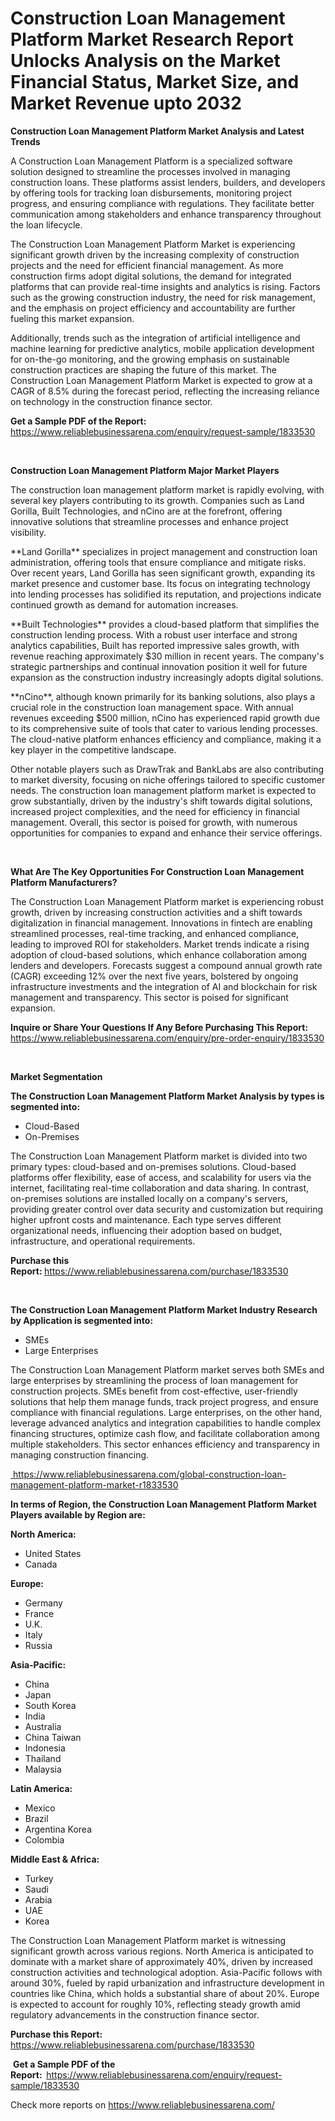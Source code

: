 <p><h1>Construction Loan Management Platform Market Research Report Unlocks Analysis on the Market Financial Status, Market Size, and Market Revenue upto 2032</h1></p><p><strong>Construction Loan Management Platform Market Analysis and Latest Trends</strong></p>
<p><p>A Construction Loan Management Platform is a specialized software solution designed to streamline the processes involved in managing construction loans. These platforms assist lenders, builders, and developers by offering tools for tracking loan disbursements, monitoring project progress, and ensuring compliance with regulations. They facilitate better communication among stakeholders and enhance transparency throughout the loan lifecycle.</p><p>The Construction Loan Management Platform Market is experiencing significant growth driven by the increasing complexity of construction projects and the need for efficient financial management. As more construction firms adopt digital solutions, the demand for integrated platforms that can provide real-time insights and analytics is rising. Factors such as the growing construction industry, the need for risk management, and the emphasis on project efficiency and accountability are further fueling this market expansion.</p><p>Additionally, trends such as the integration of artificial intelligence and machine learning for predictive analytics, mobile application development for on-the-go monitoring, and the growing emphasis on sustainable construction practices are shaping the future of this market. The Construction Loan Management Platform Market is expected to grow at a CAGR of 8.5% during the forecast period, reflecting the increasing reliance on technology in the construction finance sector.</p></p>
<p><strong>Get a Sample PDF of the Report:&nbsp;</strong> <a href="https://www.reliablebusinessarena.com/enquiry/request-sample/1833530?utm_campaign=2800&utm_medium=2&utm_source=Github&utm_content=ia&utm_term=26032025&utm_id=construction-loan-management-platform">https://www.reliablebusinessarena.com/enquiry/request-sample/1833530</a></p>
<p>&nbsp;</p>
<p><strong>Construction Loan Management Platform Major Market Players</strong></p>
<p><p>The construction loan management platform market is rapidly evolving, with several key players contributing to its growth. Companies such as Land Gorilla, Built Technologies, and nCino are at the forefront, offering innovative solutions that streamline processes and enhance project visibility.</p><p>**Land Gorilla** specializes in project management and construction loan administration, offering tools that ensure compliance and mitigate risks. Over recent years, Land Gorilla has seen significant growth, expanding its market presence and customer base. Its focus on integrating technology into lending processes has solidified its reputation, and projections indicate continued growth as demand for automation increases.</p><p>**Built Technologies** provides a cloud-based platform that simplifies the construction lending process. With a robust user interface and strong analytics capabilities, Built has reported impressive sales growth, with revenue reaching approximately $30 million in recent years. The company's strategic partnerships and continual innovation position it well for future expansion as the construction industry increasingly adopts digital solutions.</p><p>**nCino**, although known primarily for its banking solutions, also plays a crucial role in the construction loan management space. With annual revenues exceeding $500 million, nCino has experienced rapid growth due to its comprehensive suite of tools that cater to various lending processes. The cloud-native platform enhances efficiency and compliance, making it a key player in the competitive landscape.</p><p>Other notable players such as DrawTrak and BankLabs are also contributing to market diversity, focusing on niche offerings tailored to specific customer needs. The construction loan management platform market is expected to grow substantially, driven by the industry's shift towards digital solutions, increased project complexities, and the need for efficiency in financial management. Overall, this sector is poised for growth, with numerous opportunities for companies to expand and enhance their service offerings.</p></p>
<p>&nbsp;</p>
<p><strong>What Are The Key Opportunities For Construction Loan Management Platform Manufacturers?</strong></p>
<p><p>The Construction Loan Management Platform market is experiencing robust growth, driven by increasing construction activities and a shift towards digitalization in financial management. Innovations in fintech are enabling streamlined processes, real-time tracking, and enhanced compliance, leading to improved ROI for stakeholders. Market trends indicate a rising adoption of cloud-based solutions, which enhance collaboration among lenders and developers. Forecasts suggest a compound annual growth rate (CAGR) exceeding 12% over the next five years, bolstered by ongoing infrastructure investments and the integration of AI and blockchain for risk management and transparency. This sector is poised for significant expansion.</p></p>
<p><strong>Inquire or Share Your Questions If Any Before Purchasing This Report:</strong> <a href="https://www.reliablebusinessarena.com/enquiry/pre-order-enquiry/1833530?utm_campaign=2800&utm_medium=2&utm_source=Github&utm_content=ia&utm_term=26032025&utm_id=construction-loan-management-platform">https://www.reliablebusinessarena.com/enquiry/pre-order-enquiry/1833530</a></p>
<p>&nbsp;</p>
<p><strong>Market Segmentation</strong></p>
<p><strong>The Construction Loan Management Platform Market Analysis by types is segmented into:</strong></p>
<p><ul><li>Cloud-Based</li><li>On-Premises</li></ul></p>
<p><p>The Construction Loan Management Platform market is divided into two primary types: cloud-based and on-premises solutions. Cloud-based platforms offer flexibility, ease of access, and scalability for users via the internet, facilitating real-time collaboration and data sharing. In contrast, on-premises solutions are installed locally on a company's servers, providing greater control over data security and customization but requiring higher upfront costs and maintenance. Each type serves different organizational needs, influencing their adoption based on budget, infrastructure, and operational requirements.</p></p>
<p><strong>Purchase this Report:&nbsp;</strong><a href="https://www.reliablebusinessarena.com/purchase/1833530?utm_campaign=2800&utm_medium=2&utm_source=Github&utm_content=ia&utm_term=26032025&utm_id=construction-loan-management-platform">https://www.reliablebusinessarena.com/purchase/1833530</a></p>
<p>&nbsp;</p>
<p><strong>The Construction Loan Management Platform Market Industry Research by Application is segmented into:</strong></p>
<p><ul><li>SMEs</li><li>Large Enterprises</li></ul></p>
<p><p>The Construction Loan Management Platform market serves both SMEs and large enterprises by streamlining the process of loan management for construction projects. SMEs benefit from cost-effective, user-friendly solutions that help them manage funds, track project progress, and ensure compliance with financial regulations. Large enterprises, on the other hand, leverage advanced analytics and integration capabilities to handle complex financing structures, optimize cash flow, and facilitate collaboration among multiple stakeholders. This sector enhances efficiency and transparency in managing construction financing.</p></p>
<p><a href="https://www.reliablebusinessarena.com/global-construction-loan-management-platform-market-r1833530?utm_campaign=2800&utm_medium=2&utm_source=Github&utm_content=ia&utm_term=26032025&utm_id=construction-loan-management-platform">&nbsp;https://www.reliablebusinessarena.com/global-construction-loan-management-platform-market-r1833530</a></p>
<p><strong>In terms of Region, the Construction Loan Management Platform Market Players available by Region are:</strong></p>
<p>
    <p> <strong> North America: </strong>
        <ul>
            <li>United States</li>
            <li>Canada</li>
        </ul>
        </p> 
    <p> <strong> Europe: </strong>
        <ul>
            <li>Germany</li>
            <li>France</li>
            <li>U.K.</li>
            <li>Italy</li>
            <li>Russia</li>
        </ul>
        </p> 
    <p> <strong> Asia-Pacific: </strong>
        <ul>
            <li>China</li>
            <li>Japan</li>
            <li>South Korea</li>
            <li>India</li>
            <li>Australia</li>
            <li>China Taiwan</li>
            <li>Indonesia</li>
            <li>Thailand</li>
            <li>Malaysia</li>
        </ul>
        </p> 
    <p> <strong> Latin America: </strong>
        <ul>
            <li>Mexico</li>
            <li>Brazil</li>
            <li>Argentina Korea</li>
            <li>Colombia</li>
        </ul>
        </p> 
    <p> <strong> Middle East & Africa: </strong>
        <ul>
            <li>Turkey</li>
            <li>Saudi</li>
            <li>Arabia</li>
            <li>UAE</li>
            <li>Korea</li>
        </ul>
    </p>
    </p>
<p><p>The Construction Loan Management Platform market is witnessing significant growth across various regions. North America is anticipated to dominate with a market share of approximately 40%, driven by increased construction activities and technological adoption. Asia-Pacific follows with around 30%, fueled by rapid urbanization and infrastructure development in countries like China, which holds a substantial share of about 20%. Europe is expected to account for roughly 10%, reflecting steady growth amid regulatory advancements in the construction finance sector.</p></p>
<p><strong>Purchase this Report: </strong><a href="https://www.reliablebusinessarena.com/purchase/1833530?utm_campaign=2800&utm_medium=2&utm_source=Github&utm_content=ia&utm_term=26032025&utm_id=construction-loan-management-platform">https://www.reliablebusinessarena.com/purchase/1833530</a></p>
<p>&nbsp;<strong>Get a Sample PDF of the Report:&nbsp;&nbsp;</strong><a href="https://www.reliablebusinessarena.com/enquiry/request-sample/1833530?utm_campaign=2800&utm_medium=2&utm_source=Github&utm_content=ia&utm_term=26032025&utm_id=construction-loan-management-platform">https://www.reliablebusinessarena.com/enquiry/request-sample/1833530</a></p>
<p><strong></strong></p>
<p>Check more reports on <a href="https://www.reliablebusinessarena.com/?utm_campaign=2800&utm_medium=2&utm_source=Github&utm_content=ia&utm_term=26032025&utm_id=construction-loan-management-platform">https://www.reliablebusinessarena.com/</a></p>